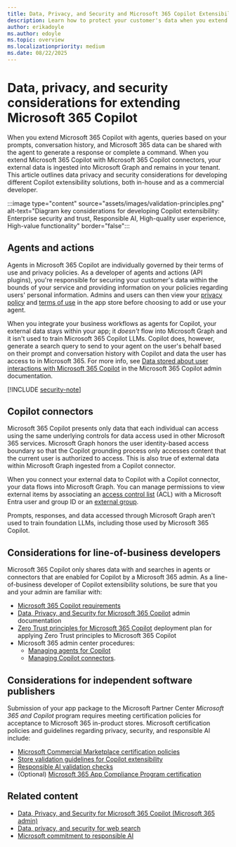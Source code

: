 ```yaml
---
title: Data, Privacy, and Security and Microsoft 365 Copilot Extensibility 
description: Learn how to protect your customer's data when you extend Microsoft 365 Copilot.
author: erikadoyle
ms.author: edoyle
ms.topic: overview
ms.localizationpriority: medium
ms.date: 08/22/2025
---
```


# Data, privacy, and security considerations for extending Microsoft 365 Copilot

When you extend Microsoft 365 Copilot with agents, queries based on your prompts, conversation history, and Microsoft 365 data can be shared with the agent to generate a response or complete a command. When you extend Microsoft 365 Copilot with Microsoft 365 Copilot connectors, your external data is ingested into Microsoft Graph and remains in your tenant. This article outlines data privacy and security considerations for developing different Copilot extensibility solutions, both in-house and as a commercial developer.

:::image type="content" source="assets/images/validation-principles.png" alt-text="Diagram key considerations for developing Copilot extensibility: Enterprise security and trust, Responsible AI, High-quality user experience, High-value functionality" border="false":::

## Agents and actions

Agents in Microsoft 365 Copilot are individually governed by their terms of use and privacy policies. As a developer of agents and actions (API plugins), you're responsible for securing your customer's data within the bounds of your service and providing information on your policies regarding users' personal information. Admins and users can then view your [privacy policy](/microsoftteams/platform/concepts/deploy-and-publish/appsource/prepare/teams-store-validation-guidelines#privacy-policy) and [terms of use](/microsoftteams/platform/concepts/deploy-and-publish/appsource/prepare/teams-store-validation-guidelines#terms-of-use) in the app store before choosing to add or use your agent.

When you integrate your business workflows as agents for Copilot, your external data stays within your app; it *doesn't* flow into Microsoft Graph and it isn't used to train Microsoft 365 Copilot LLMs. Copilot does, however, generate a search query to send to your agent on the user's behalf based on their prompt and conversation history with Copilot and data the user has access to in Microsoft 365. For more info, see [Data stored about user interactions with Microsoft 365 Copilot](/copilot/microsoft-365/microsoft-365-copilot-privacy#extensibility-of-microsoft-365-copilot) in the Microsoft 365 Copilot admin documentation.

[!INCLUDE [security-note](includes/security-on-das-note.md)]

## Copilot connectors

Microsoft 365 Copilot presents only data that each individual can access using the same underlying controls for data access used in other Microsoft 365 services. Microsoft Graph honors the user identity-based access boundary so that the Copilot grounding process only accesses content that the current user is authorized to access. This is also true of external data within Microsoft Graph ingested from a Copilot connector.

When you connect your external data to Copilot with a Copilot connector, your data flows into Microsoft Graph. You can manage permissions to view external items by associating an [access control list](/graph/connecting-external-content-manage-items?branch=main#access-control-list) (ACL) with a Microsoft Entra user and group ID or an [external group](/graph/connecting-external-content-external-groups?context=/microsoft-365-copilot/extensibility/context).

Prompts, responses, and data accessed through Microsoft Graph aren't used to train foundation LLMs, including those used by Microsoft 365 Copilot.

## Considerations for line-of-business developers

Microsoft 365 Copilot only shares data with and searches in agents or connectors that are enabled for Copilot by a Microsoft 365 admin. As a line-of-business developer of Copilot extensibility solutions, be sure that you and your admin are familiar with:

- [Microsoft 365 Copilot requirements](/microsoft-365-copilot/microsoft-365-copilot-requirements)
- [Data, Privacy, and Security for Microsoft 365 Copilot](/microsoft-365-copilot/microsoft-365-copilot-privacy) admin documentation
- [Zero Trust principles for Microsoft 365 Copilot](/security/zero-trust/zero-trust-tech-illus#zero-trust-for-microsoft-365-copilot) deployment plan for applying Zero Trust principles to Microsoft 365 Copilot
- Microsoft 365 admin center procedures:
  - [Managing agents for Copilot](/microsoft-365/admin/manage/manage-copilot-agents-integrated-apps)
  - [Managing Copilot connectors](/microsoftsearch/connectors-overview).

## Considerations for independent software publishers

Submission of your app package to the Microsoft Partner Center *Microsoft 365 and Copilot* program requires meeting certification policies for acceptance to Microsoft 365 in-product stores. Microsoft certification policies and guidelines regarding privacy, security, and responsible AI include:

- [Microsoft Commercial Marketplace certification policies](/legal/marketplace/certification-policies)
- [Store validation guidelines for Copilot extensibility](/microsoftteams/platform/concepts/deploy-and-publish/appsource/prepare/review-copilot-validation-guidelines?context=/microsoft-365-copilot/extensibility/context)
- [Responsible AI validation checks](rai-validation.md)
- (Optional) [Microsoft 365 App Compliance Program certification](/microsoft-365-app-certification/docs/certification)

## Related content

- [Data, Privacy, and Security for Microsoft 365 Copilot (Microsoft 365 admin)](/copilot/microsoft-365/microsoft-365-copilot-privacy)
- [Data, privacy, and security for web search](/copilot/microsoft-365/manage-public-web-access)
- [Microsoft commitment to responsible AI](https://www.microsoft.com/ai/responsible-ai)
